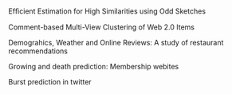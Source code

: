 Efﬁcient Estimation for High Similarities using Odd Sketches

Comment-based Multi-View Clustering of Web 2.0 Items

Demograhics, Weather and Online Reviews: A study of restaurant recommendations

Growing and death prediction: Membership webites

Burst prediction in twitter

